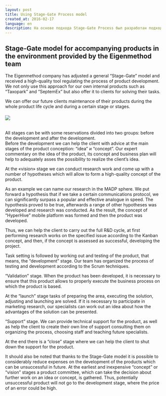 ```yaml
---
layout: post
title: Using Stage-Gate Process model
created_at: 2016-02-17
language: en
description: На основе подхода Stage-Gate Process был разработан подход к разработке программных и программно-аппаратных комплексов любой сложности.
---
```


## Stage-Gate model for accompanying products in the environment provided by the Eigenmethod team

The Eigenmethod company has adjusted a general “Stage-Gate” model and received a high-quality tool regulating the process of product development. We not only use this approach for our own internal products such as “Taxopark” and “SeptemEx” but also offer it to clients for solving their tasks.  

We can offer our future clients maintenance of their products during the whole product life cycle and during a certain stage or stages.  

###### ![](http://eigenmethod.com/img/SG.png)

All stages can be with some reservations divided into two groups: before the development and after the development.  
Before the development we can help the client with advice at the main stages of the product conception: “idea” и “concept”. Our expert commentary on the idea of the product, its concept and business plan will help to adequately asses the possibility to realize the client’s idea.  

At the «vision» stage we can conduct research work and come up with a number of hypotheses which will allow to form a high-quality concept of the product.  

As an example we can name our research in the MADP sphere. We put forward a hypothesis that if we take a certain communications protocol, we can significantly surpass a popular and effective analogue in speed. The hypothesis proved to be true, afterwards a range of other hypotheses was developed and research was conducted. As the result, the concept of “HyperHive” mobile platform was formed and then the product was developed.  

Thus, we can help the client to carry out the full R&D cycle, at first performing research works on the specified issue according to the Kanban concept, and then, if the concept is assessed as successful, developing the project.  

Task setting is followed by working out and testing of the product, that means, the “development” stage. Our team has organized the process of testing and development according to the Scrum techniques. 

“Validation” stage. When the product has been developed, it is necessary to ensure that this product allows to properly execute the business process on which the product is based.  

At the “launch” stage tasks of preparing the area, executing the solution, adjusting and launching are solved. If it is necessary to participate in marketing research, our specialists can work out an idea about how the advantages of the solution can be presented.  

“Support” stage. We can provide technical support for the product, as well as help the client to create their own line of support consulting them on organizing the process, choosing staff and teaching future specialists.  

At the end there is a “close” stage where we can help the client to shut down the support for the product.  

It should also be noted that thanks to the Stage-Gate model it is possible to considerably reduce expenses on the development of the products which can be unsuccessful in future. At the earliest and inexpensive “concept” or “vision” stages a product committee, which can take the decision about further work on an idea or concept, is gathered. Thus, potentially unsuccessful product will not go to the development stage, where the price of an error could be high.  